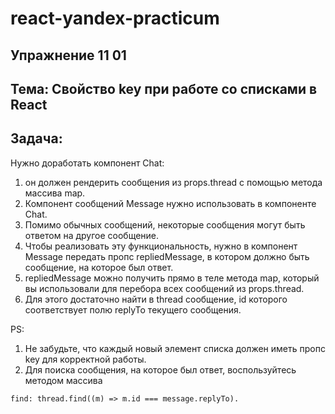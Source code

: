 # react-yandex-practicum
## Упражнение 11 01
## Тема: Свойство key при работе со списками в React
## Задача:
Нужно доработать компонент Chat: 
1. он должен рендерить сообщения из props.thread с помощью метода массива map. 
2. Компонент сообщений Message нужно использовать в компоненте Chat.
3. Помимо обычных сообщений, некоторые сообщения могут быть ответом на другое сообщение. 
4. Чтобы реализовать эту функциональность, нужно в компонент Message передать пропс repliedMessage, в котором должно быть сообщение, на которое был ответ. 
5. repliedMessage можно получить прямо в теле метода map, который вы использовали для перебора всех сообщений из props.thread. 
6. Для этого достаточно найти в thread сообщение, id которого соответствует полю replyTo текущего сообщения.

PS: 
1. Не забудьте, что каждый новый элемент списка должен иметь пропс key для корректной работы.
2. Для поиска сообщения, на которое был ответ, воспользуйтесь методом массива 
```JSX
find: thread.find((m) => m.id === message.replyTo).
```
